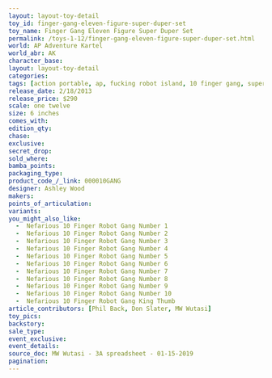 ```yaml
---
layout: layout-toy-detail 
toy_id: finger-gang-eleven-figure-super-duper-set
toy_name: Finger Gang Eleven Figure Super Duper Set
permalink: /toys-1-12/finger-gang-eleven-figure-super-duper-set.html
world: AP Adventure Kartel
world_abr: AK
character_base: 
layout: layout-toy-detail
categories: 
tags: [action portable, ap, fucking robot island, 10 finger gang, super set, 11 figures, multi pack, multiple] 
release_date: 2/18/2013
release_price: $290 
scale: one twelve
size: 6 inches
comes_with: 
edition_qty: 
chase: 
exclusive: 
secret_drop: 
sold_where: 
bamba_points: 
packaging_type: 
product_code_/_link: 000010GANG
designer: Ashley Wood
makers: 
points_of_articulation: 
variants: 
you_might_also_like: 
  -  Nefarious 10 Finger Robot Gang Number 1
  -  Nefarious 10 Finger Robot Gang Number 2
  -  Nefarious 10 Finger Robot Gang Number 3
  -  Nefarious 10 Finger Robot Gang Number 4
  -  Nefarious 10 Finger Robot Gang Number 5
  -  Nefarious 10 Finger Robot Gang Number 6
  -  Nefarious 10 Finger Robot Gang Number 7
  -  Nefarious 10 Finger Robot Gang Number 8
  -  Nefarious 10 Finger Robot Gang Number 9
  -  Nefarious 10 Finger Robot Gang Number 10
  -  Nefarious 10 Finger Robot Gang King Thumb
article_contributors: [Phil Back, Don Slater, MW Wutasi]
toy_pics: 
backstory: 
sale_type: 
event_exclusive: 
event_details: 
source_doc: MW Wutasi - 3A spreadsheet - 01-15-2019
pagination: 
---
```

